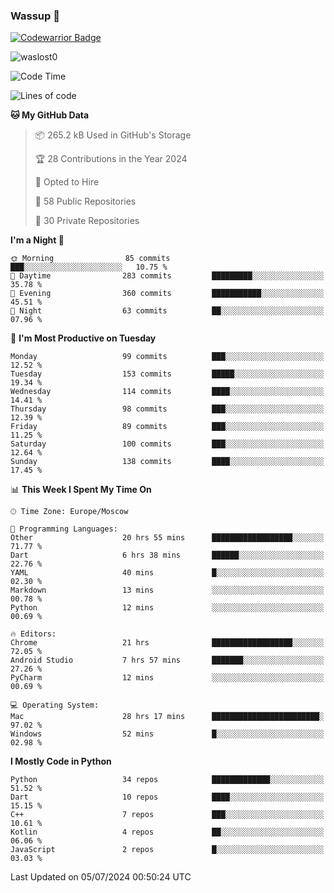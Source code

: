 ### Wassup 👋

[![Codewarrior Badge](https://www.codewars.com/users/waslost/badges/small)](https://www.codewars.com/users/waslost)

<p align="left"> <img src="https://komarev.com/ghpvc/?username=waslost0" alt="waslost0" /></p>

<!--START_SECTION:waka-->
![Code Time](http://img.shields.io/badge/Code%20Time-4%2C558%20hrs%2018%20mins-blue)

![Lines of code](https://img.shields.io/badge/From%20Hello%20World%20I%27ve%20Written-1.4%20million%20lines%20of%20code-blue)

**🐱 My GitHub Data** 

> 📦 265.2 kB Used in GitHub's Storage 
 > 
> 🏆 28 Contributions in the Year 2024
 > 
> 💼 Opted to Hire
 > 
> 📜 58 Public Repositories 
 > 
> 🔑 30 Private Repositories 
 > 
**I'm a Night 🦉** 

```text
🌞 Morning                85 commits          ███░░░░░░░░░░░░░░░░░░░░░░   10.75 % 
🌆 Daytime                283 commits         █████████░░░░░░░░░░░░░░░░   35.78 % 
🌃 Evening                360 commits         ███████████░░░░░░░░░░░░░░   45.51 % 
🌙 Night                  63 commits          ██░░░░░░░░░░░░░░░░░░░░░░░   07.96 % 
```
📅 **I'm Most Productive on Tuesday** 

```text
Monday                   99 commits          ███░░░░░░░░░░░░░░░░░░░░░░   12.52 % 
Tuesday                  153 commits         █████░░░░░░░░░░░░░░░░░░░░   19.34 % 
Wednesday                114 commits         ████░░░░░░░░░░░░░░░░░░░░░   14.41 % 
Thursday                 98 commits          ███░░░░░░░░░░░░░░░░░░░░░░   12.39 % 
Friday                   89 commits          ███░░░░░░░░░░░░░░░░░░░░░░   11.25 % 
Saturday                 100 commits         ███░░░░░░░░░░░░░░░░░░░░░░   12.64 % 
Sunday                   138 commits         ████░░░░░░░░░░░░░░░░░░░░░   17.45 % 
```


📊 **This Week I Spent My Time On** 

```text
🕑︎ Time Zone: Europe/Moscow

💬 Programming Languages: 
Other                    20 hrs 55 mins      ██████████████████░░░░░░░   71.77 % 
Dart                     6 hrs 38 mins       ██████░░░░░░░░░░░░░░░░░░░   22.76 % 
YAML                     40 mins             █░░░░░░░░░░░░░░░░░░░░░░░░   02.30 % 
Markdown                 13 mins             ░░░░░░░░░░░░░░░░░░░░░░░░░   00.78 % 
Python                   12 mins             ░░░░░░░░░░░░░░░░░░░░░░░░░   00.69 % 

🔥 Editors: 
Chrome                   21 hrs              ██████████████████░░░░░░░   72.05 % 
Android Studio           7 hrs 57 mins       ███████░░░░░░░░░░░░░░░░░░   27.26 % 
PyCharm                  12 mins             ░░░░░░░░░░░░░░░░░░░░░░░░░   00.69 % 

💻 Operating System: 
Mac                      28 hrs 17 mins      ████████████████████████░   97.02 % 
Windows                  52 mins             █░░░░░░░░░░░░░░░░░░░░░░░░   02.98 % 
```

**I Mostly Code in Python** 

```text
Python                   34 repos            █████████████░░░░░░░░░░░░   51.52 % 
Dart                     10 repos            ████░░░░░░░░░░░░░░░░░░░░░   15.15 % 
C++                      7 repos             ███░░░░░░░░░░░░░░░░░░░░░░   10.61 % 
Kotlin                   4 repos             ██░░░░░░░░░░░░░░░░░░░░░░░   06.06 % 
JavaScript               2 repos             █░░░░░░░░░░░░░░░░░░░░░░░░   03.03 % 
```




 Last Updated on 05/07/2024 00:50:24 UTC
<!--END_SECTION:waka-->

